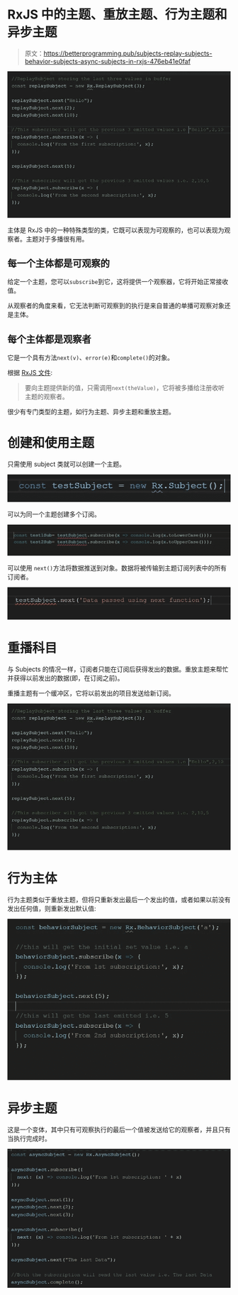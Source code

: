 # RxJS 中的主题、重放主题、行为主题和异步主题

> 原文：<https://betterprogramming.pub/subjects-replay-subjects-behavior-subjects-async-subjects-in-rxjs-476eb41e0faf>

![](img/24925313e4a058956ac53a259f3696a8.png)

主体是 RxJS 中的一种特殊类型的类，它既可以表现为可观察的，也可以表现为观察者。主题对于多播很有用。

## 每一个主体都是可观察的

给定一个主题，您可以`subscribe`到它，这将提供一个观察器，它将开始正常接收值。

从观察者的角度来看，它无法判断可观察到的执行是来自普通的单播可观察对象还是主体。

## **每个主体都是观察者**

它是一个具有方法`next(v)`、`error(e)`和`complete()`的对象。

根据 [RxJS 文件](http://reactivex.io):

> 要向主题提供新的值，只需调用`next(theValue)`，它将被多播给注册收听主题的观察者。

很少有专门类型的主题，如行为主题、异步主题和重放主题。

# **创建和使用主题**

只需使用 subject 类就可以创建一个主题。

![](img/a8ee2dea7c315a2b8a06835c98303c39.png)

可以为同一个主题创建多个订阅。

![](img/2696c3aecfc68fa2a386eac99d937d74.png)

可以使用 `next()`方法将数据推送到对象。数据将被传输到主题订阅列表中的所有订阅者。

![](img/fc68ccb2566161bf7d9cf020e2455e7a.png)

# **重播科目**

与 Subjects 的情况一样，订阅者只能在订阅后获得发出的数据。重放主题来帮忙并获得以前发出的数据(即，在订阅之前)。

重播主题有一个缓冲区，它将以前发出的项目发送给新订阅。

![](img/b36b882418e75383c1843515aab6fe38.png)

# 行为主体

行为主题类似于重放主题，但将只重新发出最后一个发出的值，或者如果以前没有发出任何值，则重新发出默认值:

![](img/dd664167eedcc35c2f5e443b0d84c8b5.png)

# 异步主题

这是一个变体，其中只有可观察执行的最后一个值被发送给它的观察者，并且只有当执行完成时。

![](img/241fe2744b22c1f8f88c1c600e2a76bc.png)